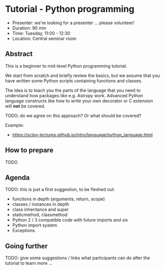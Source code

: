 # Tutorial - Python programming

* Presenter: we're looking for a presenter ... please volunteer!
* Duration: 90 min
* Time: Tuesday, 11:00 - 12:30
* Location: Central seminar room

## Abstract

This is a beginner to mid-level Python programming tutorial.

We start from scratch and briefly review the basics, but we assume that
you have written some Python scripts containing functions and classes.

The idea is to teach you the parts of the language that you need to
understand how packages like e.g. Astropy work.
Advanced Python language constructs like how to write your own decorator
or C extension will **not** be covered.

TODO: do we agree on this approach? Or what should be covered?

Example:
- https://scipy-lectures.github.io/intro/language/python_language.html

## How to prepare

TODO

## Agenda

TODO: this is just a first suggestion, to be fleshed out:

- functions in depth (arguments, return, scope)
- classes / instances in depth
- class inheritance and super
- staticmethod, classmethod
- Python 2 / 3 compatible code with future imports and six
- Python import system
- Exceptions

## Going further

TODO: give some suggestions / links what participants can do
after the tutorial to learn more ...
